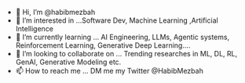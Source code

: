 - 👋 Hi, I’m @habibmezbah
- 👀 I’m interested in ...Software Dev, Machine Learning ,Artificial Intelligence
- 🌱 I’m currently learning ... AI Engineering, LLMs, Agentic systems, Reinforcement Learning, Generative Deep Learning....
- 💞️ I’m looking to collaborate on ... Trending researches in ML, DL, RL, GenAI, Generative Modeling etc.
- 📫 How to reach me ... DM me my Twitter @HabibMezbah 

<!---
habibmezbah/habibmezbah is a ✨ special ✨ repository because its `README.md` (this file) appears on your GitHub profile.
You can click the Preview link to take a look at your changes.
--->
